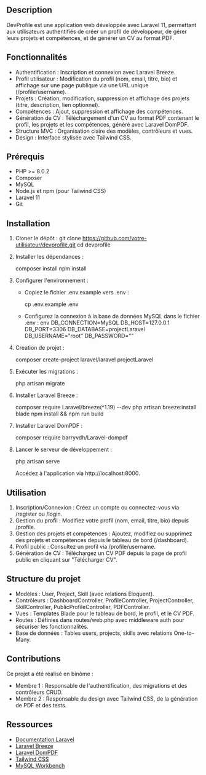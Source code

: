 ## Description
DevProfile est une application web développée avec Laravel 11, permettant aux utilisateurs authentifiés de créer un profil de développeur, de gérer leurs projets et compétences, et de générer un CV au format PDF. 

## Fonctionnalités
- Authentification : Inscription et connexion avec Laravel Breeze.
- Profil utilisateur : Modification du profil (nom, email, titre, bio) et affichage sur une page publique via une URL unique (/profile/username).
- Projets : Création, modification, suppression et affichage des projets (titre, description, lien optionnel).
- Compétences : Ajout, suppression et affichage des compétences.
- Génération de CV : Téléchargement d'un CV au format PDF contenant le profil, les projets et les compétences, généré avec Laravel DomPDF.
- Structure MVC : Organisation claire des modèles, contrôleurs et vues.
- Design : Interface stylisée avec Tailwind CSS.

## Prérequis
- PHP >= 8.0.2
- Composer
- MySQL
- Node.js et npm (pour Tailwind CSS)
- Laravel 11
- Git

## Installation
1. Cloner le dépôt :
   git clone https://github.com/votre-utilisateur/devprofile.git
   cd devprofile
  

2. Installer les dépendances :
  
   composer install
   npm install
  

3. Configurer l'environnement :
   - Copiez le fichier .env.example vers .env :
    
     cp .env.example .env
    
   - Configurez la connexion à la base de données MySQL dans le fichier .env :
    env
     DB_CONNECTION=MySQL
     DB_HOST=127.0.0.1
     DB_PORT=3306
     DB_DATABASE=projectLaravel
     DB_USERNAME="root"
     DB_PASSWORD=""
    

4. Creation de projet :
  
   composer create-project laravel/laravel projectLaravel

5. Exécuter les migrations :
  
   php artisan migrate
  

6. Installer Laravel Breeze :
  
   composer require Laravel/breeze(^1.19) --dev
   php artisan breeze:install blade
   npm install && npm run build
  

7. Installer Laravel DomPDF :
  
   composer require barryvdh/Laravel-dompdf
  

8. Lancer le serveur de développement :
  
   php artisan serve
  
   Accédez à l'application via http://localhost:8000.

## Utilisation
1. Inscription/Connexion : Créez un compte ou connectez-vous via /register ou /login.
2. Gestion du profil : Modifiez votre profil (nom, email, titre, bio) depuis /profile.
3. Gestion des projets et compétences : Ajoutez, modifiez ou supprimez des projets et compétences depuis le tableau de bord (/dashboard).
4. Profil public : Consultez un profil via /profile/username.
5. Génération de CV : Téléchargez un CV PDF depuis la page de profil public en cliquant sur "Télécharger CV".

## Structure du projet
- Modèles : User, Project, Skill (avec relations Eloquent).
- Contrôleurs : DashboardController, ProfileController, ProjectController, SkillController, PublicProfileController, PDFController.
- Vues : Templates Blade pour le tableau de bord, le profil, et le CV PDF.
- Routes : Définies dans routes/web.php avec middleware auth pour sécuriser les fonctionnalités.
- Base de données : Tables users, projects, skills avec relations One-to-Many.


## Contributions
Ce projet a été réalisé en binôme :
- Membre 1 : Responsable de l'authentification, des migrations et des contrôleurs CRUD.
- Membre 2 : Responsable du design avec Tailwind CSS, de la génération de PDF et des tests.

## Ressources
- [Documentation Laravel](https://laravel.com/docs/11.x)
- [Laravel Breeze](https://laravel.com/docs/11.x/starter-kits#breeze-and-blade)
- [Laravel DomPDF](https://github.com/barryvdh/laravel-dompdf)
- [Tailwind CSS](https://tailwindcss.com/)
- [MySQL Workbench](https://www.mysql.com/products/workbench/)